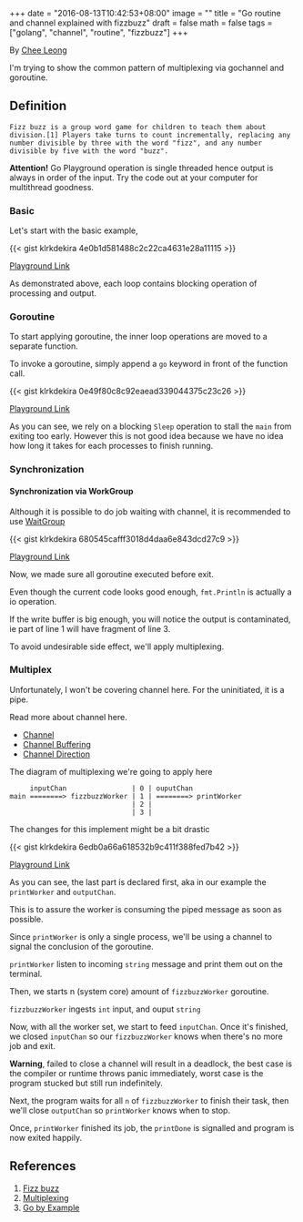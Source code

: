 +++
date = "2016-08-13T10:42:53+08:00"
image = ""
title = "Go routine and channel explained with fizzbuzz"
draft = false
math = false
tags = ["golang", "channel", "routine", "fizzbuzz"]
+++

By [Chee Leong](https://github.com/klrkdekira)

I'm trying to show the common pattern of multiplexing via gochannel and goroutine.

## Definition

```
Fizz buzz is a group word game for children to teach them about division.[1] Players take turns to count incrementally, replacing any number divisible by three with the word "fizz", and any number divisible by five with the word "buzz".
```

**Attention!** Go Playground operation is single threaded hence output is always in order of the input. Try the code out at your computer for multithread goodness.

### Basic

Let's start with the basic example,

{{< gist klrkdekira 4e0b1d581488c2c22ca4631e28a11115 >}}

[Playground Link](https://play.golang.org/p/53kVtkPKCn)

As demonstrated above, each loop contains blocking operation of processing and output.

### Goroutine

To start applying goroutine, the inner loop operations are moved to a separate function.

To invoke a goroutine, simply append a `go` keyword in front of the function call.

{{< gist klrkdekira 0e49f80c8c92eaead339044375c23c26 >}}

[Playground Link](https://play.golang.org/p/BXB6Eg9fNn)

As you can see, we rely on a blocking `Sleep` operation to stall the `main` from exiting too early. However this is not good idea because we have no idea how long it takes for each processes to finish running.

### Synchronization

#### Synchronization via WorkGroup

Although it is possible to do job waiting with channel, it is recommended to use [WaitGroup](https://golang.org/pkg/sync/#WaitGroup)

{{< gist klrkdekira 680545cafff3018d4daa6e843dcd27c9 >}}

[Playground Link](https://play.golang.org/p/9HJOVQhFjz)

Now, we made sure all goroutine executed before exit.

Even though the current code looks good enough, `fmt.Println` is actually a io operation.

If the write buffer is big enough, you will notice the output is contaminated, ie part of line 1 will have fragment of line 3.

To avoid undesirable side effect, we'll apply multiplexing.

### Multiplex

Unfortunately, I won't be covering channel here. For the uninitiated, it is a pipe.

Read more about channel here.

* [Channel](https://gobyexample.com/channels)
* [Channel Buffering](https://gobyexample.com/channel-buffering)
* [Channel Direction](https://gobyexample.com/channel-directions)

The diagram of multiplexing we're going to apply here

```
     inputChan                | 0 | ouputChan
main ========> fizzbuzzWorker | 1 | ========> printWorker
                              | 2 |
                              | 3 |
```

The changes for this implement might be a bit drastic

{{< gist klrkdekira 6edb0a66a618532b9c411f388fed7b42  >}}

[Playground Link](https://play.golang.org/p/z0ak0vaHXE)

As you can see, the last part is declared first, aka in our example the `printWorker` and `outputChan`.

This is to assure the worker is consuming the piped message as soon as possible.

Since `printWorker` is only a single process, we'll be using a channel to signal the conclusion of the goroutine.

`printWorker` listen to incoming `string` message and print them out on the terminal.

Then, we starts n (system core) amount of `fizzbuzzWorker` goroutine.

`fizzbuzzWorker` ingests `int` input, and ouput `string`

Now, with all the worker set, we start to feed `inputChan`. Once it's finished, we closed `inputChan` so our `fizzbuzzWorker` knows when there's no more job and exit.

**Warning**, failed to close a channel will result in a deadlock, the best case is the compiler or runtime throws panic immediately, worst case is the program stucked but still run indefinitely.

Next, the program waits for all `n` of `fizzbuzzWorker` to finish their task, then we'll close `outputChan` so `printWorker` knows when to stop.

Once, `printWorker` finished its job, the `printDone` is signalled and program is now exited happily.

## References

1. [Fizz buzz](https://en.wikipedia.org/wiki/Fizz_buzz)
2. [Multiplexing](https://en.wikipedia.org/wiki/Multiplexing)
3. [Go by Example](https://gobyexample.com)